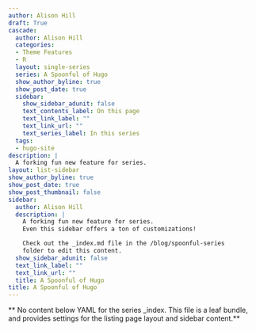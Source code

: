 ```yaml
---
author: Alison Hill
draft: True
cascade:
  author: Alison Hill
  categories:
  - Theme Features
  - R
  layout: single-series
  series: A Spoonful of Hugo
  show_author_byline: true
  show_post_date: true
  sidebar:
    show_sidebar_adunit: false
    text_contents_label: On this page
    text_link_label: ""
    text_link_url: ""
    text_series_label: In this series
  tags:
  - hugo-site
description: |
  A forking fun new feature for series.
layout: list-sidebar
show_author_byline: true
show_post_date: true
show_post_thumbnail: false
sidebar:
  author: Alison Hill
  description: |
    A forking fun new feature for series.
    Even this sidebar offers a ton of customizations!

    Check out the _index.md file in the /blog/spoonful-series
    folder to edit this content.
  show_sidebar_adunit: false
  text_link_label: ""
  text_link_url: ""
  title: A Spoonful of Hugo
title: A Spoonful of Hugo
---
```


** No content below YAML for the series _index. This file is a leaf bundle, and provides settings for the listing page layout and sidebar content.**